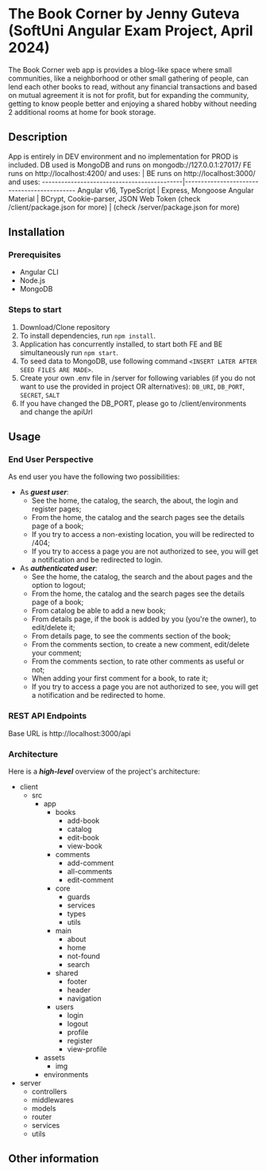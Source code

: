 # The Book Corner by Jenny Guteva (SoftUni Angular Exam Project, April 2024)
The Book Corner web app is provides a blog-like space where small communities, like a neighborhood or other small gathering of people, can lend each other books to read, without any financial transactions and based on mutual agreement it is not for profit, but for expanding the community, getting to know people better and enjoying a shared hobby without needing 2 additional rooms at home for book storage.

## Description
App is entirely in DEV environment and no implementation for PROD is included. DB used is MongoDB and runs on mongodb://127.0.0.1:27017/
FE runs on http://localhost:4200/ and uses: | BE runs on http://localhost:3000/ and uses:
--------------------------------------------|--------------------------------------------
Angular v16, TypeScript | Express, Mongoose
Angular Material | BCrypt, Cookie-parser, JSON Web Token
(check /client/package.json for more) | (check /server/package.json for more)

## Installation
### Prerequisites
- Angular CLI
- Node.js
- MongoDB

### Steps to start
1. Download/Clone repository
2. To install dependencies, run `npm install`.
3. Application has concurrently installed, to start both FE and BE simultaneously run `npm start`.
4. To seed data to MongoDB, use following command `<INSERT LATER AFTER SEED FILES ARE MADE>`.
5. Create your own .env file in /server for following variables (if you do not want to use the provided in project OR alternatives): ```DB_URI```, ```DB_PORT```, ```SECRET```, ```SALT```
6. If you have changed the DB_PORT, please go to /client/environments and change the apiUrl

## Usage
### End User Perspective
As end user you have the following two possibilities:
- As ***guest user***:
   - See the home, the catalog, the search, the about, the login and register pages;
   - From the home, the catalog and the search pages see the details page of a book;
   - If you try to access a non-existing location, you will be redirected to /404;
   - If you try to access a page you are not authorized to see, you will get a notification and be redirected to login.
- As ***authenticated user***:
   - See the home, the catalog, the search and the about pages and the option to logout;
   - From the home, the catalog and the search pages see the details page of a book;
   - From catalog be able to add a new book;
   - From details page, if the book is added by you (you're the owner), to edit/delete it;
   - From details page, to see the comments section of the book;
   - From the comments section, to create a new comment, edit/delete your comment;
   - From the comments section, to rate other comments as useful or not;
   - When adding your first comment for a book, to rate it;
   - If you try to access a page you are not authorized to see, you will get a notification and be redirected to home.

### REST API Endpoints
Base URL is http://localhost:3000/api


### Architecture
Here is a ***high-level*** overview of the project's architecture:
- client
  - src
    - app
      - books
        - add-book
        - catalog
        - edit-book
        - view-book
      - comments
        - add-comment
        - all-comments
        - edit-comment
      - core
        - guards
        - services
        - types
        - utils
      - main
        - about
        - home
        - not-found
        - search
      - shared
        - footer
        - header
        - navigation
      - users
        - login
        - logout
        - profile
        - register
        - view-profile
    - assets
      - img
    - environments
- server
  - controllers
  - middlewares
  - models
  - router
  - services
  - utils

## Other information